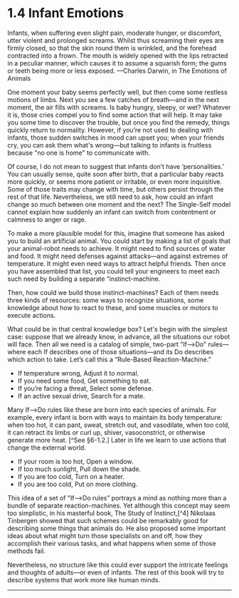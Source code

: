 # 1.4 Infant Emotions

Infants, when suffering even slight pain, moderate hunger, or discomfort, utter violent and prolonged screams. Whilst thus screaming their eyes are firmly closed, so that the skin round them is wrinkled, and the forehead contracted into a frown. The mouth is widely opened with the lips retracted in a peculiar manner, which causes it to assume a squarish form; the gums or teeth being more or less exposed. —Charles Darwin, in The Emotions of Animals

One moment your baby seems perfectly well, but then come some restless motions of limbs. Next you see a few catches of breath—and in the next moment, the air fills with screams. Is baby hungry, sleepy, or wet? Whatever it is, those cries compel you to find some action that will help. It may take you some time to discover the trouble, but once you find the remedy, things quickly return to normality. However, if you’re not used to dealing with infants, those sudden switches in mood can upset you; when your friends cry, you can ask them what's wrong—but talking to infants is fruitless because "no one is home" to communicate with.

Of course, I do not mean to suggest that infants don’t have ‘personalities.’ You can usually sense, quite soon after birth, that a particular baby reacts more quickly, or seems more patient or irritable, or even more inquisitive. Some of those traits may change with time, but others persist through the rest of that life. Nevertheless, we still need to ask, how could an infant change so much between one moment and the next? The Single-Self model cannot explain how suddenly an infant can switch from contentment or calmness to anger or rage.

To make a more plausible model for this, imagine that someone has asked you to build an artificial animal. You could start by making a list of goals that your animal-robot needs to achieve. It might need to find sources of water and food. It might need defenses against attacks—and against extremes of temperature. It might even need ways to attract helpful friends. Then once you have assembled that list, you could tell your engineers to meet each such need by building a separate “instinct-machine.

Then, how could we build those instinct-machines? Each of them needs three kinds of resources: some ways to recognize situations, some knowledge about how to react to these, and some muscles or motors to execute actions.

What could be in that central knowledge box? Let's begin with the simplest case: suppose that we already know, in advance, all the situations our robot will face. Then all we need is a catalog of simple, two-part "If–>Do" rules—where each If describes one of those situations—and its Do describes which action to take. Let’s call this a “Rule-Based Reaction-Machine.”

- If temperature wrong, Adjust it to normal.
- If you need some food, Get something to eat.
- If you’re facing a threat, Select some defense.
- If an active sexual drive, Search for a mate.

Many If–>Do rules like these are born into each species of animals. For example, every infant is born with ways to maintain its body temperature: when too hot, it can pant, sweat, stretch out, and vasodilate, when too cold, it can retract its limbs or curl up, shiver, vasoconstrict, or otherwise generate more heat. [^See §6-1.2.] Later in life we learn to use actions that change the external world.

- If your room is too hot, Open a window.
- If too much sunlight, Pull down the shade.
- If you are too cold, Turn on a heater.
- If you are too cold, Put on more clothing.

This idea of a set of "If–>Do rules” portrays a mind as nothing more than a bundle of separate reaction-machines. Yet although this concept may seem too simplistic, in his masterful book, The Study of Instinct,[^4] Nikolaas Tinbergen showed that such schemes could be remarkably good for describing some things that animals do. He also proposed some important ideas about what might turn those specialists on and off, how they accomplish their various tasks, and what happens when some of those methods fail.

Nevertheless, no structure like this could ever support the intricate feelings and thoughts of adults—or even of infants. The rest of this book will try to describe systems that work more like human minds.

---

[^1]: 1 Nikolaas Tinbergen, The Study of Instinct, Oxford University Press, London, 1951. [See §§ Tinbergen’s Theory.]
